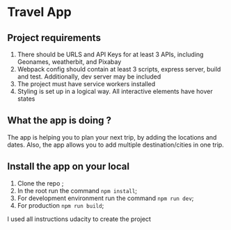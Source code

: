 # Travel App


## Project requirements
1. There should be URLS and API Keys for at least 3 APIs, including Geonames, weatherbit, and Pixabay
2. Webpack config should contain at least 3 scripts, express server, build and test. Additionally, dev server may be included
3. The project must have service workers installed
4. Styling is set up in a logical way. All interactive elements have hover states


## What the app is doing ?
The app is helping you to plan your next trip, by adding the locations and dates.
Also, the app allows you to add multiple destination/cities in one trip.


## Install the app on your local
1. Clone the repo ;
2. In the root run the command `npm install`;
3. For development environment run the command `npm run dev`;
4. For production `npm run build`;


I used all instructions udacity to create the project


